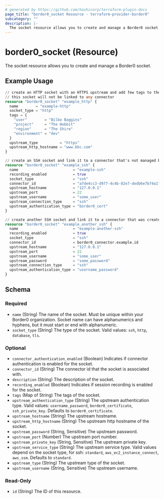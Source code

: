 ```yaml
---
# generated by https://github.com/hashicorp/terraform-plugin-docs
page_title: "border0_socket Resource - terraform-provider-border0"
subcategory: ""
description: |-
  The socket resource allows you to create and manage a Border0 socket.
---
```


# border0_socket (Resource)

The socket resource allows you to create and manage a Border0 socket.

## Example Usage

```terraform
// create an HTTP socket with an HTTPS upstream and add few tags to the socket
// this socket will not be linked to any connector
resource "border0_socket" "example_http" {
  name        = "example-http"
  socket_type = "http"
  tags = {
    "user"        = "Bilbo Baggins"
    "project"     = "The Hobbit"
    "region"      = "The Shire"
    "environment" = "dev"
  }
  upstream_type          = "https"
  upstream_http_hostname = "www.bbc.com"
}

// create an SSH socket and link it to a connector that's not managed by Terraform
resource "border0_socket" "example_ssh" {
  name                         = "example-ssh"
  recording_enabled            = true
  socket_type                  = "ssh"
  connector_id                 = "a7de4cc3-d977-4c4b-82e7-dedb6e7b74a1"
  upstream_hostname            = "127.0.0.1"
  upstream_port                = 22
  upstream_username            = "some_user"
  upstream_connection_type     = "ssh"
  upstream_authentication_type = "border0_cert"
}

// create another SSH socket and link it to a connector that was created with Terraform
resource "border0_socket" "example_another_ssh" {
  name                         = "example-another-ssh"
  recording_enabled            = true
  socket_type                  = "ssh"
  connector_id                 = border0_connector.example.id
  upstream_hostname            = "127.0.0.1"
  upstream_port                = 22
  upstream_username            = "some_user"
  upstream_password            = "some_password"
  upstream_connection_type     = "ssh"
  upstream_authentication_type = "username_password"
}
```

<!-- schema generated by tfplugindocs -->
## Schema

### Required

- `name` (String) The name of the socket. Must be unique within your Border0 organization. Socket name can have alphanumerics and hyphens, but it must start or end with alphanumeric.
- `socket_type` (String) The type of the socket. Valid values: `ssh`, `http`, `database`, `tls`.

### Optional

- `connector_authentication_enabled` (Boolean) Indicates if connector authentication is enabled for the socket.
- `connector_id` (String) The connector id that the socket is associated with.
- `description` (String) The description of the socket.
- `recording_enabled` (Boolean) Indicates if session recording is enabled for the socket.
- `tags` (Map of String) The tags of the socket.
- `upstream_authentication_type` (String) The upstream authentication type. Valid values: `username_password`, `border0_certificate`, `ssh_private_key`. Defaults to `border0_certificate`.
- `upstream_hostname` (String) The upstream hostname.
- `upstream_http_hostname` (String) The upstream http hostname of the socket.
- `upstream_password` (String, Sensitive) The upstream password.
- `upstream_port` (Number) The upstream port number.
- `upstream_private_key` (String, Sensitive) The upstream private key.
- `upstream_service_type` (String) The upstream service type. Valid values depend on the socket type, for ssh: `standard`, `aws_ec2_instance_connect`, `aws_ssm`. Defaults to `standard`.
- `upstream_type` (String) The upstream type of the socket.
- `upstream_username` (String, Sensitive) The upstream username.

### Read-Only

- `id` (String) The ID of this resource.
